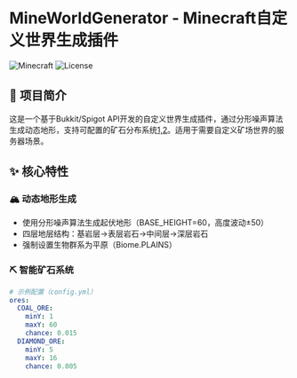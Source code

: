 # MineWorldGenerator - Minecraft自定义世界生成插件

![Minecraft](https://img.shields.io/badge/Minecraft-1.12--1.20-blueviolet) ![License](https://img.shields.io/badge/License-MIT-green)

## 📖 项目简介
这是一个基于Bukkit/Spigot API开发的自定义世界生成插件，通过分形噪声算法生成动态地形，支持可配置的矿石分布系统[1,2](@ref)。适用于需要自定义矿场世界的服务器场景。

## ✨ 核心特性
### 🏔️ 动态地形生成
- 使用分形噪声算法生成起伏地形（BASE_HEIGHT=60，高度波动±50）
- 四层地层结构：基岩层→表层岩石→中间层→深层岩石
- 强制设置生物群系为平原（Biome.PLAINS）

### ⛏️ 智能矿石系统
```yaml
# 示例配置（config.yml）
ores:
  COAL_ORE:
    minY: 1
    maxY: 60
    chance: 0.015
  DIAMOND_ORE:
    minY: 5
    maxY: 16
    chance: 0.005
